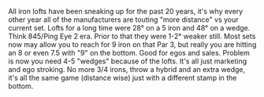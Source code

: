 All iron lofts have been sneaking up for the past 20 years, it's why every other year all of the manufacturers are touting "more distance" vs your current set. Lofts for a long time were 28° on a 5 iron and 48° on a wedge. Think 845/Ping Eye 2 era. Prior to that they were 1-2° weaker still. Most sets now may allow you to reach for 9 iron on that Par 3, but really you are hitting an 8 or even 7.5 with "9" on the bottom. Good for egos and sales. Problem is now you need 4-5 "wedges" because of the lofts. It's all just marketing and ego stroking. No more 3/4 irons, throw a hybrid and an extra wedge, it's all the same game (distance wise) just with a different stamp in the bottom.